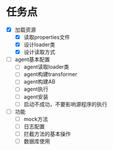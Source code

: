# 任务点
- [x] 加载资源
  - [x] 读取properties文件
  - [x] 设计loader类
  - [x] 设计读取方式
- [ ] agent基本配置
  - [ ] agent读取loader类
  - [ ] agent构建transformer
  - [ ] agent构建AB
  - [ ] agent执行
  - [ ] agent安装
  - [ ] 启动不成功，不要影响源程序的执行
- [ ] 功能
  - [ ] mock方法
  - [ ] 日志配置
  - [ ] 拦截方法的基本操作
  - [ ] 数据库使用